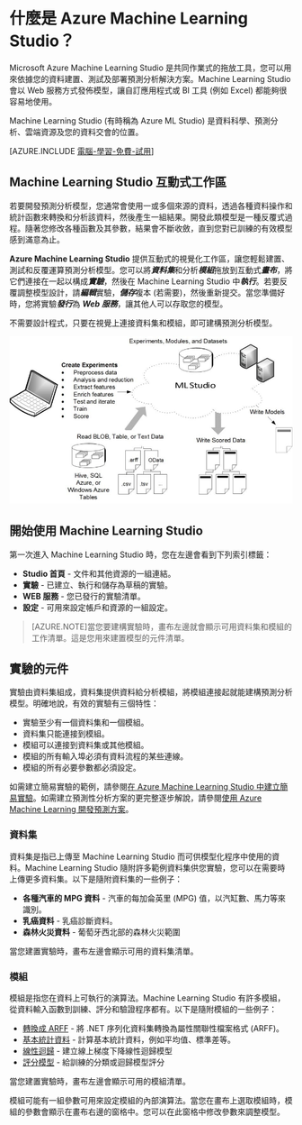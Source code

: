 <properties 
	pageTitle="什麼是 Azure Machine Learning Studio？| Microsoft Azure" 
	description="從已準備就緒可供使用之演算法與模組的程式庫快速建置模型的拖放工具 - Azure ML Studio 概觀。" 
	keywords="azure machine learning,azure ml, ml studio"	
	services="machine-learning" 
	documentationCenter="" 
	authors="garyericson" 
	manager="paulettm" 
	editor="cgronlun"/>

<tags 
	ms.service="machine-learning" 
	ms.workload="data-services" 
	ms.tgt_pltfrm="na" 
	ms.devlang="na" 
	ms.topic="article" 
	ms.date="04/22/2015" 
	ms.author="garye"/>

# 什麼是 Azure Machine Learning Studio？

Microsoft Azure Machine Learning Studio 是共同作業式的拖放工具，您可以用來依據您的資料建置、測試及部署預測分析解決方案。Machine Learning Studio 會以 Web 服務方式發佈模型，讓自訂應用程式或 BI 工具 (例如 Excel) 都能夠很容易地使用。

Machine Learning Studio (有時稱為 Azure ML Studio) 是資料科學、預測分析、雲端資源及您的資料交會的位置。

[AZURE.INCLUDE [電腦-學習-免費-試用](../../includes/machine-learning-free-trial.md)]

## Machine Learning Studio 互動式工作區

若要開發預測分析模型，您通常會使用一或多個來源的資料，透過各種資料操作和統計函數來轉換和分析該資料，然後產生一組結果。開發此類模型是一種反覆式過程。隨著您修改各種函數及其參數，結果會不斷收斂，直到您對已訓練的有效模型感到滿意為止。

**Azure Machine Learning Studio** 提供互動式的視覺化工作區，讓您輕鬆建置、測試和反覆運算預測分析模型。您可以將***資料集***和分析***模組***拖放到互動式***畫布***，將它們連接在一起以構成***實驗***，然後在 Machine Learning Studio 中***執行***。若要反覆調整模型設計，請***編輯***實驗，***儲存***複本 (若需要)，然後重新提交。當您準備好時，您將實驗***發行***為 ***Web 服務***，讓其他人可以存取您的模型。

不需要設計程式，只要在視覺上連接資料集和模組，即可建構預測分析模型。

![Azure ML Studio 圖表：建立實驗、讀取許多來源的資料、寫入評分的資料及寫入模型。][ml-studio-overview]

## 開始使用 Machine Learning Studio

第一次進入 Machine Learning Studio 時，您在左邊會看到下列索引標籤：

- **Studio 首頁** - 文件和其他資源的一組連結。
- **實驗** - 已建立、執行和儲存為草稿的實驗。 
- **WEB 服務** - 您已發行的實驗清單。 
- **設定** - 可用來設定帳戶和資源的一組設定。 

>[AZURE.NOTE]當您要建構實驗時，畫布左邊就會顯示可用資料集和模組的工作清單。這是您用來建置模型的元件清單。

## 實驗的元件

實驗由資料集組成，資料集提供資料給分析模組，將模組連接起就能建構預測分析模型。明確地說，有效的實驗有三個特性：

- 實驗至少有一個資料集和一個模組。 
- 資料集只能連接到模組。 
- 模組可以連接到資料集或其他模組。 
- 模組的所有輸入埠必須有資料流程的某些連線。 
- 模組的所有必要參數都必須設定。 

如需建立簡易實驗的範例，請參閱[在 Azure Machine Learning Studio 中建立簡易實驗](machine-learning-create-experiment.md)。如需建立預測性分析方案的更完整逐步解說，請參閱[使用 Azure Machine Learning 開發預測方案](machine-learning-walkthrough-develop-predictive-solution.md)。

### 資料集

資料集是指已上傳至 Machine Learning Studio 而可供模型化程序中使用的資料。Machine Learning Studio 隨附許多範例資料集供您實驗，您可以在需要時上傳更多資料集。以下是隨附資料集的一些例子：

- **各種汽車的 MPG 資料** - 汽車的每加侖英里 (MPG) 值，以汽缸數、馬力等來識別。 
- **乳癌資料** - 乳癌診斷資料。 
- **森林火災資料** - 葡萄牙西北部的森林火災範圍 

當您建置實驗時，畫布左邊會顯示可用的資料集清單。

### 模組

模組是指您在資料上可執行的演算法。Machine Learning Studio 有許多模組，從資料輸入函數到訓練、評分和驗證程序都有。以下是隨附模組的一些例子：

- [轉換成 ARFF][convert-to-arff] - 將 .NET 序列化資料集轉換為屬性關聯性檔案格式 (ARFF)。 
- [基本統計資料][elementary-statistics] - 計算基本統計資料，例如平均值、標準差等。 
- [線性迴歸][linear-regression] - 建立線上梯度下降線性迴歸模型 
- [評分模型][score-model] - 給訓練的分類或迴歸模型評分 

當您建置實驗時，畫布左邊會顯示可用的模組清單。

模組可能有一組參數可用來設定模組的內部演算法。當您在畫布上選取模組時，模組的參數會顯示在畫布右邊的窗格中。您可以在此窗格中修改參數來調整模型。


[ml-studio-overview]: ./media/machine-learning-what-is-ml-studio/azure-ml-studio-diagram.jpg


<!-- Module References -->
[convert-to-arff]: https://msdn.microsoft.com/library/azure/62d2cece-d832-4a7a-a0bd-f01f03af0960/
[elementary-statistics]: https://msdn.microsoft.com/library/azure/3086b8d4-c895-45ba-8aa9-34f0c944d4d3/
[linear-regression]: https://msdn.microsoft.com/library/azure/31960a6f-789b-4cf7-88d6-2e1152c0bd1a/
[score-model]: https://msdn.microsoft.com/library/azure/401b4f92-e724-4d5a-be81-d5b0ff9bdb33/
 

<!---HONumber=July15_HO1-->